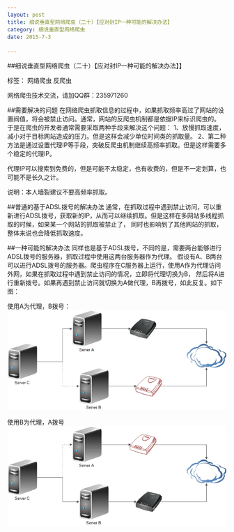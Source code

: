 ```yaml
---
layout: post
title: 细说垂直型网络爬虫（二十）【应对封IP一种可能的解决办法】
category: 细说垂直型网络爬虫
date: 2015-7-3

---
```


<!-- more -->

##细说垂直型网络爬虫（二十）【应对封IP一种可能的解决办法】】

标签： 网络爬虫 反爬虫

网络爬虫技术交流，请加QQ群：235971260

##需要解决的问题
在网络爬虫抓取信息的过程中，如果抓取频率高过了网站的设置阀值，将会被禁止访问。通常，网站的反爬虫机制都是依据IP来标识爬虫的。
于是在爬虫的开发者通常需要采取两种手段来解决这个问题：
1、放慢抓取速度，减小对于目标网站造成的压力。但是这样会减少单位时间类的抓取量。
2、第二种方法是通过设置代理IP等手段，突破反爬虫机制继续高频率抓取。但是这样需要多个稳定的代理IP。

代理IP可以搜索到免费的，但是可能不太稳定，也有收费的，但是不一定划算，也可能不是长久之计。

说明：本人墙裂建议不要高频率抓取。

##普通的基于ADSL拨号的解决办法
通常，在抓取过程中遇到禁止访问，可以重新进行ADSL拨号，获取新的IP，从而可以继续抓取。但是这样在多网站多线程抓取的时候，如果某一个网站的抓取被禁止了，
同时也影响到了其他网站的抓取，整体来说也会降低抓取速度。

##一种可能的解决办法
同样也是基于ADSL拨号，不同的是，需要两台能够进行ADSL拨号的服务器，抓取过程中使用这两台服务器作为代理。
假设有A、B两台可以进行ADSL拨号的服务器。爬虫程序在C服务器上运行，使用A作为代理访问外网，如果在抓取过程中遇到禁止访问的情况，立即将代理切换为B，
然后将A进行重新拨号。如果再遇到禁止访问就切换为A做代理，B再拨号，如此反复。如下图：

使用A为代理，B拨号：
![使用A代理，B拨号](/res/img/blogimg/2015/spider/e1.jpg)

使用B为代理，A拨号
![使用B为代理，A拨号](/res/img/blogimg/2015/spider/e2.jpg)
